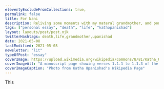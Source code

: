 ```yaml
---
eleventyExcludeFromCollections: true,
permalink: false
title: For Nani
description: Reliving some moments with my materal grandmother, and ponderation over death.
tags: ["personal essay", "death", "life", "kathopanishad"]
layout: layouts/post/post.njk
twitterHashtags: death,life,grandmother,upanishad
date: 2021-05-08
lastModified: 2021-05-08
newsletter: "lit"
typeOfPost: "essay"
coverImage: https://upload.wikimedia.org/wikipedia/commons/8/81/Katha_Upanishad_1.1.1_to_1.1.3_verses%2C_Krishna_Yajurveda.jpg
coverImageAlt: "A manuscript page showing verses 1.1.1 to 1.1.3 of the Katha Upanishad, Krishna Yajurveda (Sanskrit, Devanagari script)"
coverImageCaption: "Photo from Katha Upanishad's Wikipedia Page"
---
```


This
